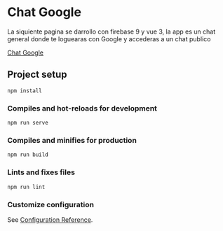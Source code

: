 # Chat Google

La siquiente pagina se darrollo con firebase 9 y vue 3, la app es un chat general donde te loguearas con Google y accederas a un chat publico

[Chat Google ](https://x0-game-5d542.web.app/)

## Project setup
```
npm install
```

### Compiles and hot-reloads for development
```
npm run serve
```

### Compiles and minifies for production
```
npm run build
```

### Lints and fixes files
```
npm run lint
```

### Customize configuration
See [Configuration Reference](https://cli.vuejs.org/config/).
